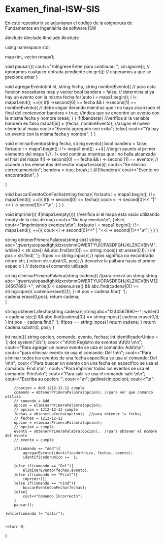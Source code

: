 # Examen_final-ISW-SIS
En este repositorio se adjuntaran el codigo de la asignarura de Fundamentos en Ingenieiria de software  ISW

#include <iostream>
#include <string>
#include <vector>
#include <map>

using namespace std;

map<int, vector<string>>mapa1;



void pausar(){
    cout<<"\nIngrese Enter para continuar: ";
    cin.ignore();  // ignoramos cualquier entrada pendiente
    cin.get(); // esperamos a que se precione enter 
}
    
void agregarEvento(int id, string fecha, string nombreEvento){ // para esta funcion necesitares map y vector
    bool bandera = false; // determina si ya hay un evento con la misma fecha
    for(auto i = mapa1.begin(); i != mapa1.end(); ++i){
        if(i ->second[0] == fecha && i ->second[1] == nombreEvento){ // debe seguir iterando mientras que i no haya alcanzado el final del contenedor
            bandera = true;  //indica que se encontro un evento con la misma fecha y nombre 
            break;
        }
    }
    if(!bandera){    //verifica si la variable bandera es falso 
        mapa1[id] = {fecha, nombreEvento};   //asigan el nuevo elemnto al mapa
        cout<<"Evento agregado con exito";
    }else{
        cout<<"Ya hay un evento con la misma fecha y nombre";
    }
}

void eliminarEvento(string fecha, string evento){
    bool bandera = false;
    for(auto i = mapa1.begin(); i != mapa1.end(); ++i){ //begin apunto al primer elemento del mapa 1 // i != end continua mientras que i no halla alcanzado el final del mapa 
        if(i -> second[0] == fecha && i -> second [1] == evento){ // accede a los elementos del vector 
            mapa1.erase(i);
            cout<<"Se elimino correctamente\n";
            bandera = true;
            break;
        }
    }if(!bandera){
        cout<<"Evento no encontrado\n";
    }

}

void buscarEventoConFecha(string fecha){
    for(auto i = mapa1.begin(); i != mapa1.end(); ++i){
        if(i -> second[0] == fecha){
            cout<<i -> second[0]<< "|" << i -> second[1]<<"\n";
        }
    }
}

void imprimir(){
    if(mapa1.empty()){  //verifica si el mapa esta vacio utilizando empty de la clas de map 
        cout<<"No hay eventos\n";
    }else{
        cout<<"Imprimiendo eventos:\n\n";
        for(auto i = mapa1.begin(); i != mapa1.end(); ++i){
            cout<<i -> second[0]<<" | "<<i -> second[1]<<"\n";
        }
    }
}

string obtenerPrimeraPalabra(string str){
    string abc="qwertyuiopasdfghjklzxcvbnmQWERTYUIOPASDFGHJKLZXCVBNM";
    while(0 < str.size() && abc.find(str[0]) == string::npos){
        str.erase(0,1);
    }
    int pos = str.find(' ');
    if(pos == string::npos){   // npos significa no encontrado
       return str;
    } 
    return str.substr(0, pos); // devuelve la palbara hasta el primer espacio 
}                              // detecta el comando utilizado

string eliminarPrimeraPalabra(string cadena){    //para recivir un string 
    string abc="qwertyuiopasdfghjklzxcvbnmQWERTYUIOPASDFGHJKLZXCVBNM1234567890-+";
    while(0 < cadena.size() && abc.find(cadena[0]) == string::npos){
        cadena.erase(0,1);
    }
    int pos =  cadena.find(' ');
    cadena.erase(0,pos);
    return cadena;  
}

string obtenerLafecha(string cadena){
    string abc="1234567890+-";
    while(0 < cadena.size() && abc.find(cadena[0]) == string::npos){
        cadena.erase(0,1);
    }
    int pos = cadena.find(' ');
    if(pos == string::npos){
        return cadena;
    }
    return cadena.substr(0, pos);
}

int main(){
    string opcion, comando, evento, fechas;
    int identificadorUnico = 1;
    do{
        system("cls");
        cout<<"\t\t\t\t   Registro de eventos   \t\t\t\t \n\n";
        cout<<"Para agregar un nuevo evento se uda el comando: Add\n\n";
        cout<<"para eliminar evento se usa el comando: Del \n\n";
        cout<<"Para eliminar todos los eventos de una fecha especifica se usa el comando: Del \n\n";
        cout<<"Para buscar un evento con una fecha en especifico se usa el comando: Find \n\n";
        cout<<"Para imprimir todos los eventos se usa el comando: Print\n\n";
        cout<<"Para salir se usa el comando salir \n\n";
        cout<<"Escriba su opcion: ";
        cout<<"\n";
        getline(cin,opcion);
        cout<<"\n";

        //opcion = Add 1212-12-12 cumple
        comando = obtenerPrimeraPalabra(opcion); //para ver que comando utiliza
        // comando = Add
        opcion = eliminarPrimeraPalabra(opcion); 
        // opcion = 1212-12-12 cumple
        fechas = obtenerLafecha(opcion);  //para obtener la fecha;
        // fechas = 1212-12-12
        opcion = eliminarPrimeraPalabra(opcion);
        // opcion = cumple
        evento = obtenerPrimeraPalabra(opcion);  //para obtener el nombre del evento
        // evento = cumple 

        if(comando == "Add"){
            agregarEvento(identificadorUnico, fechas, evento);
            identificadorUnico +=  1;
        
        }else if(comando == "Del"){
            eliminarEvento(fechas,evento);
        }else if(comando == "Print"){
            imprimir();
        }else if(comando == "Find"){
            buscarEventoConFecha(fechas);
        }else{
            cout<<"Comando Incorrecto";
        }
        pausar();

    }while(comando != "salir");


    return 0;
}
